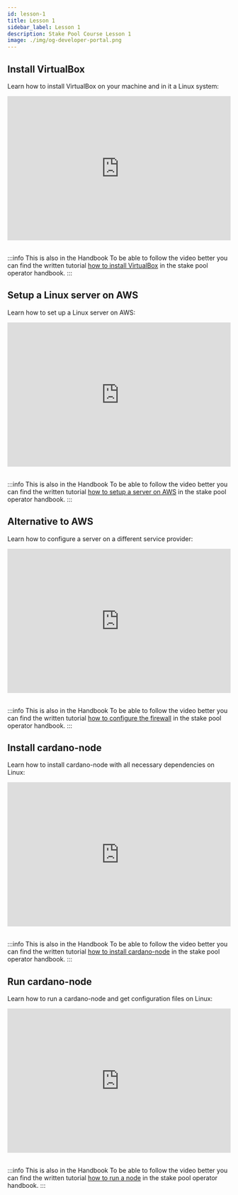 ```yaml
---
id: lesson-1
title: Lesson 1
sidebar_label: Lesson 1
description: Stake Pool Course Lesson 1
image: ./img/og-developer-portal.png
---
```


## Install VirtualBox
Learn how to install VirtualBox on your machine and in it a Linux system:

<iframe width="100%" height="325" src="https://www.youtube.com/embed/jYisjnTxtms" frameborder="0" allow="accelerometer; autoplay; clipboard-write; encrypted-media; gyroscope; picture-in-picture" allowfullscreen></iframe>
<br/><br/>  

:::info This is also in the Handbook 
To be able to follow the video better you can find the written tutorial [how to install VirtualBox](handbook/setup-virtual-box-written) in the stake pool operator handbook.
:::

## Setup a Linux server on AWS
Learn how to set up a Linux server on AWS:

<iframe width="100%" height="325" src="https://www.youtube.com/embed/6f1CQGTd4Lo" frameborder="0" allow="accelerometer; autoplay; clipboard-write; encrypted-media; gyroscope; picture-in-picture; allowfullscreen;"></iframe>
<br/><br/>  

:::info This is also in the Handbook 
To be able to follow the video better you can find the written tutorial [how to setup a server on AWS](handbook/setup-a-server-on-aws-written) in the stake pool operator handbook.
:::

## Alternative to AWS
Learn how to configure a server on a different service provider:

<iframe width="100%" height="325" src="https://www.youtube.com/embed/4Um9pCsZVSE" frameborder="0" allow="accelerometer; autoplay; clipboard-write; encrypted-media; gyroscope; picture-in-picture; fullscreen;"></iframe>
<br/><br/>  

:::info This is also in the Handbook 
To be able to follow the video better you can find the written tutorial [how to configure the firewall](handbook/setup-firewall) in the stake pool operator handbook.
:::

## Install cardano-node
Learn how to install cardano-node with all necessary dependencies on Linux:

<iframe width="100%" height="325" src="https://www.youtube.com/embed/zW8gmRzRXP0" frameborder="0" allow="accelerometer; autoplay; clipboard-write; encrypted-media; gyroscope; picture-in-picture; fullscreen;"></iframe>
<br/><br/>

:::info This is also in the Handbook 
To be able to follow the video better you can find the written tutorial [how to install cardano-node](handbook/install-cardano-node-written) in the stake pool operator handbook.
:::

## Run cardano-node
Learn how to run a cardano-node and get configuration files on Linux:

<iframe width="100%" height="325" src="https://www.youtube.com/embed//miYXZFBrOJ8" frameborder="0" allow="accelerometer; autoplay; clipboard-write; encrypted-media; gyroscope; picture-in-picture; fullscreen;"></iframe>
<br/><br/>

:::info This is also in the Handbook 
To be able to follow the video better you can find the written tutorial [how to run a node](handbook/run-cardano-node-handbook) in the stake pool operator handbook.
:::